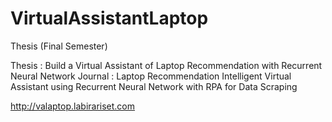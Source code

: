 # VirtualAssistantLaptop
Thesis (Final Semester)

Thesis  : Build a Virtual Assistant of Laptop Recommendation with Recurrent Neural Network
Journal : Laptop Recommendation Intelligent Virtual Assistant using Recurrent Neural Network with RPA for Data Scraping

http://valaptop.labirariset.com
